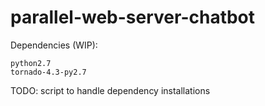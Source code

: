 # parallel-web-server-chatbot
Dependencies (WIP):
```
python2.7
tornado-4.3-py2.7
```
TODO: script to handle dependency installations
